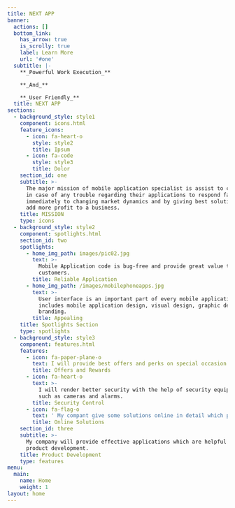 ```yaml
---
title: NEXT APP
banner:
  actions: []
  bottom_link:
    has_arrow: true
    is_scrolly: true
    label: Learn More
    url: '#one'
  subtitle: |-
    **_Powerful Work Execution_**

    **_And_**

    **_User Friendly_**
  title: NEXT APP
sections:
  - background_style: style1
    component: icons.html
    feature_icons:
      - icon: fa-heart-o
        style: style2
        title: Ipsum
      - icon: fa-code
        style: style3
        title: Dolor
    section_id: one
    subtitle: >-
      The major mission of mobile application specialist is assist to customers
      in case of any trouble regarding their applications to respond faster and
      immediately to changing market dynamics and by giving best solution that
      add more profit to a business.
    title: MISSION
    type: icons
  - background_style: style2
    component: spotlights.html
    section_id: two
    spotlights:
      - home_img_path: images/pic02.jpg
        text: >-
          Mobile Application code is bug-free and provide great value to all
          customers.
        title: Reliable Application
      - home_img_path: /images/mobilephoneapps.jpg
        text: >-
          User interface is an important part of every mobile application. It
          includes mobile application design, visual design, graphic design, and
          branding.
        title: Appealing
    title: Spotlights Section
    type: spotlights
  - background_style: style3
    component: features.html
    features:
      - icon: fa-paper-plane-o
        text: I will provide best offers and perks on special occasion.
        title: Offers and Rewards
      - icon: fa-heart-o
        text: >-
          I will render better security with the help of security equipments
          such as cameras and alarms.
        title: Security Control
      - icon: fa-flag-o
        text: ' My compant give some solutions online in detail which provide ease to customers to resolve their app problems.'
        title: Online Solutions
    section_id: three
    subtitle: >-
      My company will provide effective applications which are helpful to
      product development.
    title: Product Development
    type: features
menu:
  main:
    name: Home
    weight: 1
layout: home
---
```


